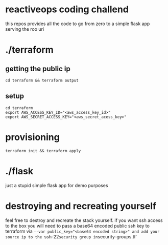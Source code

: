 # reactiveops coding challend
this repos provides all the code to go from zero to a simple flask app serving the roo uri

# ./terraform
## getting the public ip
```
cd terraform && terraform output
```

## setup
```
cd terraform
export AWS_ACCESS_KEY_ID="<aws_access_key_id>"
export AWS_SECRET_ACCESS_KEY="<aws_secret_acess_key>"
```

# provisioning
```
terraform init && terraform apply
```

# ./flask
just a stupid simple flask app for demo purposes

# destroying and recreating yourself
feel free to destroy and recreate the stack yourself.  if you want ssh access to the
box you will need to pass a base64 encoded public ssh key to terraform via
`--var public_key="<base64 encoded string>" and add your source ip to the `ssh-22`
security group in `security-groups.tf`
